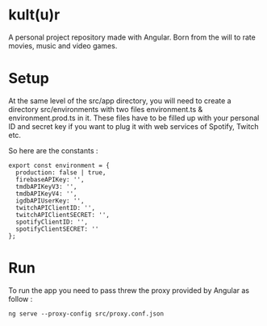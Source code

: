 # kult(u)r
A personal project repository made with Angular.
Born from the will to rate movies, music and video games.

# Setup

At the same level of the src/app directory, you will need to create a directory src/environments with two files environment.ts & environment.prod.ts in it. These files have to be filled up with your personal ID and secret key if you want to plug it with web services of Spotify, Twitch etc.

So here are the constants :

```
export const environment = {
  production: false | true,
  firebaseAPIKey: '',
  tmdbAPIKeyV3: '',
  tmdbAPIKeyV4: '',
  igdbAPIUserKey: '',
  twitchAPIClientID: '',
  twitchAPIClientSECRET: '',
  spotifyClientID: '',
  spotifyClientSECRET: ''
};
```
# Run

To run the app you need to pass threw the proxy provided by Angular as follow :

```
ng serve --proxy-config src/proxy.conf.json
```
